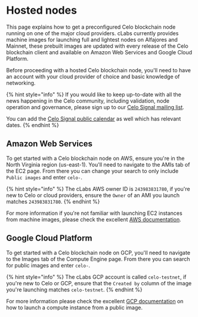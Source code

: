 # Hosted nodes

This page explains how to get a preconfigured Celo blockchain node running on one of the major cloud providers. cLabs currently provides machine images for launching full and lightest nodes on Alfajores and Mainnet, these prebuilt images are updated with every release of the Celo blockchain client and available on Amazon Web Services and Google Cloud Platform.

Before proceeding with a hosted Celo blockchain node, you'll need to have an account with your cloud provider of choice and basic knowledge of networking.

{% hint style="info" %}
If you would like to keep up-to-date with all the news happening in the Celo community, including validation, node operation and governance, please sign up to our [Celo Signal mailing list](https://celo.activehosted.com/f/15).

You can add the [Celo Signal public calendar](https://calendar.google.com/calendar/u/0/embed?src=c_9su6ich1uhmetr4ob3sij6kaqs@group.calendar.google.com) as well which has relevant dates.
{% endhint %}

## Amazon Web Services

To get started with a Celo blockchain node on AWS, ensure you're in the North Virginia region (us-east-1). You'll need to navigate to the AMIs tab of the EC2 page. From there you can change your search to only include `Public images` and enter `celo-`.

{% hint style="info" %}
The cLabs AWS owner ID is `243983831780`, if you're new to Celo or cloud providers, ensure the `Owner` of an AMI you launch matches `243983831780`.
{% endhint %}

For more information if you're not familiar with launching EC2 instances from machine images, please check the excellent [AWS documentation](https://docs.aws.amazon.com/AWSEC2/latest/UserGuide/AMIs.html).

## Google Cloud Platform

To get started with a Celo blockchain node on GCP, you'll need to navigate to the Images tab of the Compute Engine page. From there you can search for public images and enter `celo-`.

{% hint style="info" %}
The cLabs GCP account is called `celo-testnet`, if you're new to Celo or GCP, ensure that the `Created by` column of the image you're launching matches `celo-testnet`.
{% endhint %}

For more information please check the excellent [GCP documentation](https://cloud.google.com/compute/docs/images) on how to launch a compute instance from a public image.
